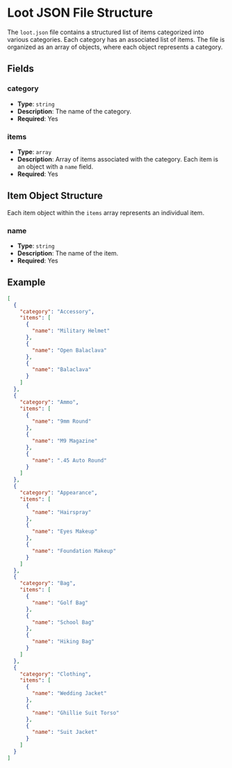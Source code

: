 # Loot JSON File Structure

The `loot.json` file contains a structured list of items categorized into various categories. Each category has an associated list of items. The file is organized as an array of objects, where each object represents a category.

## Fields

### category

- **Type**: `string`
- **Description**: The name of the category.
- **Required**: Yes

### items

- **Type**: `array`
- **Description**: Array of items associated with the category. Each item is an object with a `name` field.
- **Required**: Yes

## Item Object Structure

Each item object within the `items` array represents an individual item.

### name

- **Type**: `string`
- **Description**: The name of the item.
- **Required**: Yes

## Example

```json
[
  {
    "category": "Accessory",
    "items": [
      {
        "name": "Military Helmet"
      },
      {
        "name": "Open Balaclava"
      },
      {
        "name": "Balaclava"
      }
    ]
  },
  {
    "category": "Ammo",
    "items": [
      {
        "name": "9mm Round"
      },
      {
        "name": "M9 Magazine"
      },
      {
        "name": ".45 Auto Round"
      }
    ]
  },
  {
    "category": "Appearance",
    "items": [
      {
        "name": "Hairspray"
      },
      {
        "name": "Eyes Makeup"
      },
      {
        "name": "Foundation Makeup"
      }
    ]
  },
  {
    "category": "Bag",
    "items": [
      {
        "name": "Golf Bag"
      },
      {
        "name": "School Bag"
      },
      {
        "name": "Hiking Bag"
      }
    ]
  },
  {
    "category": "Clothing",
    "items": [
      {
        "name": "Wedding Jacket"
      },
      {
        "name": "Ghillie Suit Torso"
      },
      {
        "name": "Suit Jacket"
      }
    ]
  }
]
```
